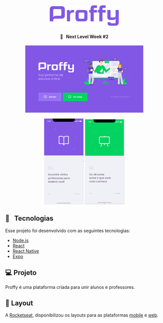 <h1 align="center">
    <img alt="Proffy" title="Proffy" src=".github/proffy.png" width="220px" />
</h1>

<h4 align="center">
  🚀&nbsp;&nbsp;&nbsp;Next Level Week #2
</h4>

<p align="center">
  <img alt="Web" src=".github/img1.PNG" width="75%">
</p>

<p align="center">
  <img alt="Mobile1" src=".github/img2.PNG" width="25%">
  <img alt="Mobile2" src=".github/img3.PNG" width="25%">
</p>

## :rocket:&nbsp;&nbsp;&nbsp;Tecnologias

Esse projeto foi desenvolvido com as seguintes tecnologias:

- [Node.js](https://nodejs.org/en/)
- [React](https://reactjs.org)
- [React Native](https://facebook.github.io/react-native/)
- [Expo](https://expo.io/)

## 💻 Projeto

Proffy é uma plataforma criada para unir alunos e professores.

## 🔖 Layout

A [Rocketseat](https://rocketseat.com.br/), disponibilizou os layouts para as plataformas [mobile](https://www.figma.com/file/e33KvgUpFdunXxJjHnK7CG/?viewer=1&node-id=) e [web](https://www.figma.com/file/GHGS126t7WYjnPZdRKChJF/?viewer=1&node-id=).
